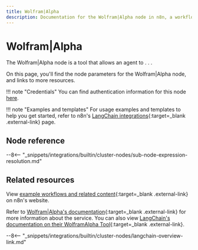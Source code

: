 ```yaml
---
title: Wolfram|Alpha
description: Documentation for the Wolfram|Alpha node in n8n, a workflow automation platform. Includes details of operations and configuration, and links to examples and credentials information.
---
```


# Wolfram|Alpha

The Wolfram|Alpha node is a tool that allows an agent to . . . 

On this page, you'll find the node parameters for the Wolfram|Alpha node, and links to more resources.

!!! note "Credentials"
    You can find authentication information for this node [here](/integrations/builtin/credentials/wolframalpha/).

!!! note "Examples and templates"
	For usage examples and templates to help you get started, refer to n8n's [LangChain integrations](https://n8n.io/integrations/wolframoralpha/){:target=_blank .external-link} page.

## Node reference

--8<-- "_snippets/integrations/builtin/cluster-nodes/sub-node-expression-resolution.md"

## Related resources

View [example workflows and related content](https://n8n.io/integrations/wolframoralpha/){:target=_blank .external-link} on n8n's website.

Refer to [Wolfram|Alpha's documentation](https://products.wolframalpha.com/api){:target=_blank .external-link} for more information about the service. You can also view [LangChain's documentation on their WolframAlpha Tool](https://js.langchain.com/docs/modules/agents/tools/integrations/wolframalpha){:target=_blank .external-link}.

--8<-- "_snippets/integrations/builtin/cluster-nodes/langchain-overview-link.md"
